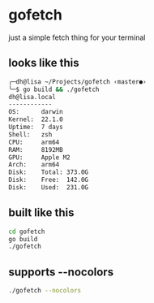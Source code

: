 # gofetch
just a simple fetch thing for your terminal

## looks like this

```bash
╭─dh@lisa ~/Projects/gofetch ‹master●› 
╰─$ go build && ./gofetch           
dh@lisa.local
------------
OS:      darwin
Kernel:  22.1.0
Uptime:  7 days
Shell:   zsh
CPU:     arm64
RAM:     8192MB
GPU:     Apple M2
Arch:    arm64
Disk:    Total: 373.0G
Disk:    Free:  142.0G
Disk:    Used:  231.0G
```

## built like this
```bash
cd gofetch
go build
./gofetch
```

## supports --nocolors
```bash
./gofetch --nocolors
```